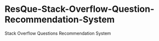 # ResQue-Stack-Overflow-Question-Recommendation-System
Stack Overflow Questions Recommendation System
